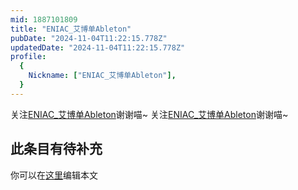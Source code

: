 ```yaml
---
mid: 1887101809
title: "ENIAC_艾博单Ableton"
pubDate: "2024-11-04T11:22:15.778Z"
updatedDate: "2024-11-04T11:22:15.778Z"
profile:
  {
    Nickname: ["ENIAC_艾博单Ableton"],
  }
---
```


关注[ENIAC_艾博单Ableton](https://space.bilibili.com/1887101809)谢谢喵~ 关注[ENIAC_艾博单Ableton](https://space.bilibili.com/1887101809)谢谢喵~

## 此条目有待补充
你可以在[这里](https://github.com/Yuhanawa/VTuber.ICU/edit/master/src/content/v/ENIAC_艾博单Ableton/index.md)编辑本文
